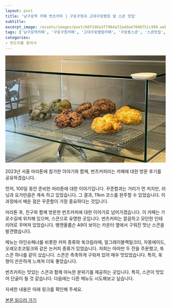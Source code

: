 ```yaml
---
layout: post
title: '남구로역 카페 번츠커피 | 구로구청과 고대구로병원 앞 스콘 맛집'
subtitle: 
excerpt_image: /assets/images/post/b0f196a3f7904a72adda47046f51c999.webp
tags: ['남구로역카페', '구로구청카페', '고대구로병원카페', '구로동스콘', '스콘맛집', '번츠커피']
categories: 
- 맛도리를 찾아서
---
```


![메인 이미지](/assets/images/post/b0f196a3f7904a72adda47046f51c999.webp)

2023년 서울 마라톤에 참가한 이야기와 함께, 번츠커피라는 카페에 대한 방문 후기를 공유하겠습니다. 

먼저, 100일 동안 준비한 마라톤에 대한 이야기입니다. 꾸준함과는 거리가 먼 저지만, 러닝과 요가만큼은 계속 하고 있었습니다. 그 결과, 11km 코스를 완주할 수 있었습니다. 이 과정에서 배운 점은 꾸준함이 가장 중요하다는 것입니다. 

마라톤 후, 친구와 함께 방문한 번츠커피에 대한 이야기로 넘어가겠습니다. 이 카페는 가로수길에 위치해 있으며, 스콘으로 유명한 곳입니다. 번츠커피는 깔끔하고 모던한 인테리어로 꾸며져 있었습니다. 뱅앤올룹슨 A9이 보이는 카운터 옆에서 구워진 맛난 스콘을 발견했습니다. 

메뉴는 아인슈페너를 비롯한 커피 종류와 쑥크림라떼, 얼그레이블랙밀크티, 자몽에이드, 오레오초코밀크와 같은 논커피 종류가 있었습니다. 저희는 아아만 두 잔을 주문했고, 쑥 스콘 하나를 같이 샀습니다. 스콘은 촉촉하게 구워져 있어 매우 맛있었습니다. 특히, 쑥향이 은은하게 느껴져 더욱 좋았습니다. 

번츠커피는 맛있는 스콘과 함께 아늑한 분위기를 제공하는 곳입니다. 특히, 스콘이 맛있어 단골이 될 것 같습니다. 다음에는 다른 메뉴도 시도해보고 싶습니다. 

자세한 내용은 아래 링크를 확인해 주세요.

[본문 읽으러 가기](https://m.blog.naver.com/ham_eaten_jellybear/223236185329)
